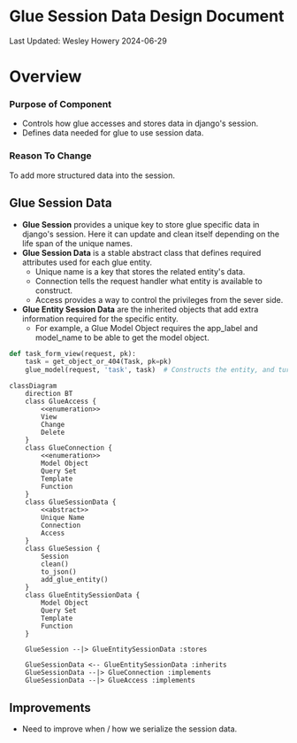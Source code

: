 # Glue Session Data Design Document 
Last Updated: Wesley Howery 2024-06-29

# Overview
### Purpose of Component 
- Controls how glue accesses and stores data in django's session. 
- Defines data needed for glue to use session data.  

### Reason To Change
To add more structured data into the session.

## Glue Session Data
- **Glue Session** provides a unique key to store glue specific data in django's session. Here it can update and clean 
itself depending on the life span of the unique names.
- **Glue Session Data** is a stable abstract class that defines required attributes used for each glue entity. 
  - Unique name is a key that stores the related entity's data.
  - Connection tells the request handler what entity is available to construct.
  - Access provides a way to control the privileges from the sever side.
- **Glue Entity Session Data** are the inherited objects that add extra information required for the specific entity. 
  - For example, a Glue Model Object requires the app_label and model_name to be able to get the model object.  
```python
def task_form_view(request, pk):
    task = get_object_or_404(Task, pk=pk)
    glue_model(request, 'task', task)  # Constructs the entity, and turns it into data that is stored in the session.     
```

```mermaid
classDiagram
    direction BT
    class GlueAccess {
        <<enumeration>>
        View
        Change
        Delete
    }
    class GlueConnection {
        <<enumeration>>
        Model Object
        Query Set
        Template
        Function
    }
    class GlueSessionData {
        <<abstract>>
        Unique Name
        Connection 
        Access
    }
    class GlueSession { 
        Session
        clean()
        to_json()
        add_glue_entity()
    }
    class GlueEntitySessionData { 
        Model Object
        Query Set
        Template 
        Function
    }
    
    GlueSession --|> GlueEntitySessionData :stores
    
    GlueSessionData <-- GlueEntitySessionData :inherits
    GlueSessionData --|> GlueConnection :implements
    GlueSessionData --|> GlueAccess :implements
```

## Improvements
- Need to improve when / how we serialize the session data. 
